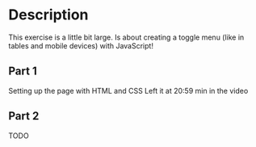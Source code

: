 # Description
This exercise is a little bit large. Is about creating a toggle menu (like in tables and mobile devices) with JavaScript!
## Part 1
Setting up the page with HTML and CSS
Left it at 20:59 min in the video
## Part 2
TODO
